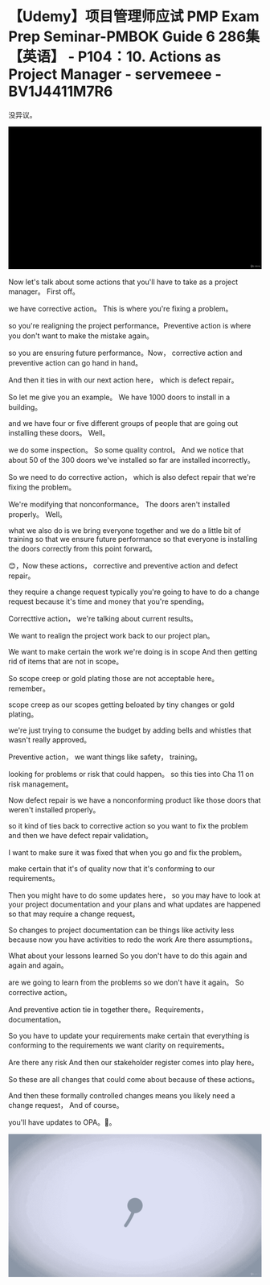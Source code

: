 # 【Udemy】项目管理师应试 PMP Exam Prep Seminar-PMBOK Guide 6  286集【英语】 - P104：10. Actions as Project Manager - servemeee - BV1J4411M7R6

没异议。

![](img/b1fe6d7f2ea20b5a3f3967754ec6d4de_1.png)

Now let's talk about some actions that you'll have to take as a project manager。 First off。

 we have corrective action。 This is where you're fixing a problem。

 so you're realigning the project performance。Preventive action is where you don't want to make the mistake again。

 so you are ensuring future performance。Now， corrective action and preventive action can go hand in hand。

 And then it ties in with our next action here， which is defect repair。

 So let me give you an example。 We have 1000 doors to install in a building。

 and we have four or five different groups of people that are going out installing these doors。 Well。

 we do some inspection。 So some quality control。 And we notice that about 50 of the 300 doors we've installed so far are installed incorrectly。

 So we need to do corrective action， which is also defect repair that we're fixing the problem。

 We're modifying that nonconformance。 The doors aren't installed properly。 Well。

 what we also do is we bring everyone together and we do a little bit of training so that we ensure future performance so that everyone is installing the doors correctly from this point forward。

😊，Now these actions， corrective and preventive action and defect repair。

 they require a change request typically you're going to have to do a change request because it's time and money that you're spending。

Correcttive action， we're talking about current results。

 We want to realign the project work back to our project plan。

 We want to make certain the work we're doing is in scope And then getting rid of items that are not in scope。

 So scope creep or gold plating those are not acceptable here。 remember。

 scope creep as our scopes getting beloated by tiny changes or gold plating。

 we're just trying to consume the budget by adding bells and whistles that wasn't really approved。

Preventive action， we want things like safety， training。

 looking for problems or risk that could happen。 so this ties into Cha 11 on risk management。

Now defect repair is we have a nonconforming product like those doors that weren't installed properly。

 so it kind of ties back to corrective action so you want to fix the problem and then we have defect repair validation。

 I want to make sure it was fixed that when you go and fix the problem。

 make certain that it's of quality now that it's conforming to our requirements。

Then you might have to do some updates here， so you may have to look at your project documentation and your plans and what updates are happened so that may require a change request。

 So changes to project documentation can be things like activity less because now you have activities to redo the work Are there assumptions。

 What about your lessons learned So you don't have to do this again and again and again。

 are we going to learn from the problems so we don't have it again。 So corrective action。

And preventive action tie in together there。Requirements， documentation。

 So you have to update your requirements make certain that everything is conforming to the requirements we want clarity on requirements。

 Are there any risk And then our stakeholder register comes into play here。

 So these are all changes that could come about because of these actions。

 And then these formally controlled changes means you likely need a change request， And of course。

 you'll have updates to OPA。🎼。

![](img/b1fe6d7f2ea20b5a3f3967754ec6d4de_3.png)